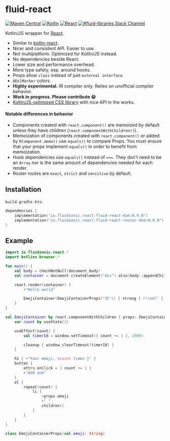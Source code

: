 fluid-react
===========

[![Maven Central](https://img.shields.io/maven-central/v/io.fluidsonic.react/fluid-react?label=Maven%20Central)](https://search.maven.org/artifact/io.fluidsonic.react/fluid-react)
[![Kotlin](https://img.shields.io/badge/Kotlin-1.4.30%20(JS)-blue.svg)](https://github.com/JetBrains/kotlin/releases/v1.4.30)
[![React](https://img.shields.io/badge/React-17.0.1-blue.svg)](https://github.com/facebook/react/releases/tag/v17.0.0)
[![#fluid-libraries Slack Channel](https://img.shields.io/badge/slack-%23fluid--libraries-543951.svg?label=Slack)](https://kotlinlang.slack.com/messages/C7UDFSVT2/)

Kotlin/JS wrapper for [React](https://reactjs.org/).

- Similar to [kotlin-react](https://github.com/JetBrains/kotlin-wrappers/tree/master/kotlin-react).
- Nicer and consistent API. Easier to use.
- Not multiplatform. Optimized for Kotlin/JS instead.
- No dependencies beside React.
- Lower size and performance overhead.
- More type safety, esp. around hooks.
- Props allow `class` instead of just `external interface`.
- `@DslMarker` colors.
- **Highly experimental.** IR compiler only. Relies on unofficial compiler behavior.
- **Work in progress. Please contribute 😃**
- [Kotlin/JS-optimized CSS library](https://github.com/fluidsonic/fluid-css) with nice API in the works.

#### Notable differences in behavior

- Components created with `react.component()` are memoized by default unless they have children (`react.componentWithChildren()`).
- Memoization of components created with `react.component()` or added by `RComponent.memo()` use `equals()` to compare Props. You must ensure that your props
  implement `equals()` in order to benefit from memoization.
- Hook dependencies use `equals()` instead of `===`. They don't need to be an `Array` nor is the same amount of dependencies needed for each render.
- Router routes are `exact`, `strict` and `sensitive` by default.

## Installation

`build.gradle.kts`:

```kt
dependencies {
    implementation("io.fluidsonic.react:fluid-react-dom:0.9.0")
    implementation("io.fluidsonic.react:fluid-react-router-dom:0.9.0") // if you need routing
}
```

## Example

```kt
import io.fluidsonic.react.*
import kotlinx.browser.*

fun main() {
    val body = checkNotNull(document.body)
    val container = document.createElement("div").also(body::appendChild)

    react.render(container) {
        +"Hello world"

        EmojiContainer(EmojiContainerProps("😍")) { strong { +"cool" } }
    }
}

val EmojiContainer by react.componentWithChildren { props: EmojiContainerProps, children ->
    var count by useState(3)

    useEffect(count) {
        val timerId = window.setTimeout({ count += 1 }, 2000)

        cleanup { window.clearTimeout(timerId) }
    }

    h1 { +"Your emoji, $count times 🎉" }
    button {
        attrs.onClick = { count += 1 }
        +"Add one"
    }
    ol {
        repeat(count) {
            li {
                +props.emoji
                +" "
                children()
            }
        }
    }
}

class EmojiContainerProps(val emoji: String)
```
